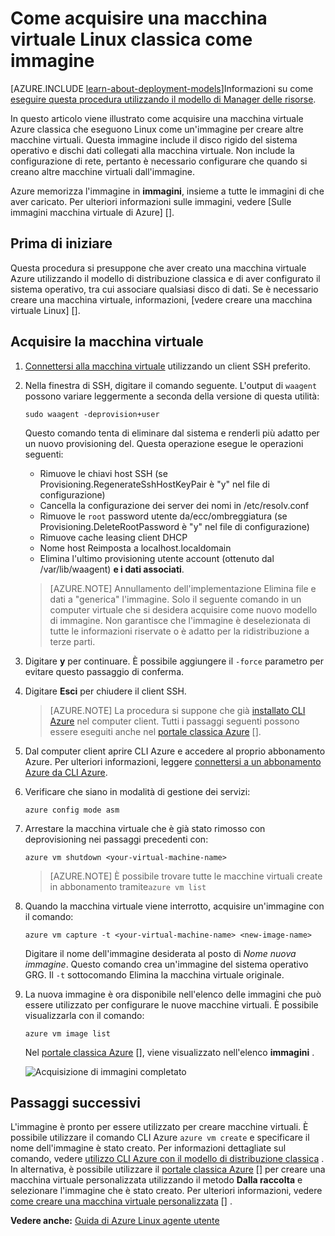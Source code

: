 <properties
    pageTitle="Acquisire un'immagine di una VM Linux | Microsoft Azure"
    description="Informazioni su come acquisire un'immagine di una basati su Linux Azure macchine () creata con il modello di distribuzione classica."
    services="virtual-machines-linux"
    documentationCenter=""
    authors="iainfoulds"
    manager="timlt"
    editor="tysonn"
    tags="azure-service-management"/>

<tags
    ms.service="virtual-machines-linux"
    ms.workload="infrastructure-services"
    ms.tgt_pltfrm="vm-linux"
    ms.devlang="na"
    ms.topic="article"
    ms.date="08/31/2016"
    ms.author="iainfou"/>


# <a name="how-to-capture-a-classic-linux-virtual-machine-as-an-image"></a>Come acquisire una macchina virtuale Linux classica come immagine

[AZURE.INCLUDE [learn-about-deployment-models](../../includes/learn-about-deployment-models-classic-include.md)]Informazioni su come [eseguire questa procedura utilizzando il modello di Manager delle risorse](virtual-machines-linux-capture-image.md).

In questo articolo viene illustrato come acquisire una macchina virtuale Azure classica che eseguono Linux come un'immagine per creare altre macchine virtuali. Questa immagine include il disco rigido del sistema operativo e dischi dati collegati alla macchina virtuale. Non include la configurazione di rete, pertanto è necessario configurare che quando si creano altre macchine virtuali dall'immagine.

Azure memorizza l'immagine in **immagini**, insieme a tutte le immagini di che aver caricato. Per ulteriori informazioni sulle immagini, vedere [Sulle immagini macchina virtuale di Azure] [].

## <a name="before-you-begin"></a>Prima di iniziare

Questa procedura si presuppone che aver creato una macchina virtuale Azure utilizzando il modello di distribuzione classica e di aver configurato il sistema operativo, tra cui associare qualsiasi disco di dati. Se è necessario creare una macchina virtuale, informazioni, [vedere creare una macchina virtuale Linux] [].


## <a name="capture-the-virtual-machine"></a>Acquisire la macchina virtuale

1. [Connettersi alla macchina virtuale](virtual-machines-linux-mac-create-ssh-keys.md) utilizzando un client SSH preferito.

2. Nella finestra di SSH, digitare il comando seguente. L'output di `waagent` possono variare leggermente a seconda della versione di questa utilità:

    `sudo waagent -deprovision+user`

    Questo comando tenta di eliminare dal sistema e renderli più adatto per un nuovo provisioning del. Questa operazione esegue le operazioni seguenti:

    - Rimuove le chiavi host SSH (se Provisioning.RegenerateSshHostKeyPair è "y" nel file di configurazione)
    - Cancella la configurazione dei server dei nomi in /etc/resolv.conf
    - Rimuove le `root` password utente da/ecc/ombreggiatura (se Provisioning.DeleteRootPassword è "y" nel file di configurazione)
    - Rimuove cache leasing client DHCP
    - Nome host Reimposta a localhost.localdomain
    - Elimina l'ultimo provisioning utente account (ottenuto dal /var/lib/waagent) **e i dati associati**.

    >[AZURE.NOTE] Annullamento dell'implementazione Elimina file e dati a "generica" l'immagine. Solo il seguente comando in un computer virtuale che si desidera acquisire come nuovo modello di immagine. Non garantisce che l'immagine è deselezionata di tutte le informazioni riservate o è adatto per la ridistribuzione a terze parti.


3. Digitare **y** per continuare. È possibile aggiungere il `-force` parametro per evitare questo passaggio di conferma.

4. Digitare **Esci** per chiudere il client SSH.

    >[AZURE.NOTE] La procedura si suppone che già [installato CLI Azure](../xplat-cli-install.md) nel computer client. Tutti i passaggi seguenti possono essere eseguiti anche nel [portale classica Azure] [].

5. Dal computer client aprire CLI Azure e accedere al proprio abbonamento Azure. Per ulteriori informazioni, leggere [connettersi a un abbonamento Azure da CLI Azure](../xplat-cli-connect.md).

6. Verificare che siano in modalità di gestione dei servizi:

    `azure config mode asm`

7. Arrestare la macchina virtuale che è già stato rimosso con deprovisioning nei passaggi precedenti con:

    `azure vm shutdown <your-virtual-machine-name>`

    >[AZURE.NOTE] È possibile trovare tutte le macchine virtuali create in abbonamento tramite`azure vm list`

8. Quando la macchina virtuale viene interrotto, acquisire un'immagine con il comando:

    `azure vm capture -t <your-virtual-machine-name> <new-image-name>`

    Digitare il nome dell'immagine desiderata al posto di _Nome nuova immagine_. Questo comando crea un'immagine del sistema operativo GRG. Il `-t` sottocomando Elimina la macchina virtuale originale.

9.  La nuova immagine è ora disponibile nell'elenco delle immagini che può essere utilizzato per configurare le nuove macchine virtuali. È possibile visualizzarla con il comando:

    `azure vm image list`

    Nel [portale classica Azure] [], viene visualizzato nell'elenco **immagini** .

    ![Acquisizione di immagini completato](./media/virtual-machines-linux-classic-capture-image/VMCapturedImageAvailable.png)


## <a name="next-steps"></a>Passaggi successivi
L'immagine è pronto per essere utilizzato per creare macchine virtuali. È possibile utilizzare il comando CLI Azure `azure vm create` e specificare il nome dell'immagine è stato creato. Per informazioni dettagliate sul comando, vedere [utilizzo CLI Azure con il modello di distribuzione classica](../virtual-machines-command-line-tools.md) . In alternativa, è possibile utilizzare il [portale classica Azure] [] per creare una macchina virtuale personalizzata utilizzando il metodo **Dalla raccolta** e selezionare l'immagine che è stato creato. Per ulteriori informazioni, vedere [come creare una macchina virtuale personalizzata] [] .

**Vedere anche:** [Guida di Azure Linux agente utente](virtual-machines-linux-agent-user-guide.md)

[Portale classica Azure]: http://manage.windowsazure.com
[Informazioni sulle immagini macchina virtuale in Azure]: virtual-machines-linux-classic-about-images.md
[Come creare una macchina virtuale personalizzata]: virtual-machines-linux-classic-create-custom.md
[How to Attach a Data Disk to a Virtual Machine]: virtual-machines-windows-classic-attach-disk.md
[Come creare una macchina virtuale Linux]: virtual-machines-linux-classic-create-custom.md
